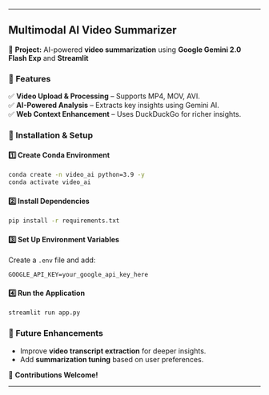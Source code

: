 
---

## **Multimodal AI Video Summarizer**  

📌 **Project:** AI-powered **video summarization** using **Google Gemini 2.0 Flash Exp** and **Streamlit**  

### **🚀 Features**  
✅ **Video Upload & Processing** – Supports MP4, MOV, AVI.  
✅ **AI-Powered Analysis** – Extracts key insights using Gemini AI.  
✅ **Web Context Enhancement** – Uses DuckDuckGo for richer insights.  

### **📌 Installation & Setup**  

#### **1️⃣ Create Conda Environment**  
```bash
conda create -n video_ai python=3.9 -y
conda activate video_ai
```

#### **2️⃣ Install Dependencies**  
```bash
pip install -r requirements.txt
```

#### **3️⃣ Set Up Environment Variables**  
Create a `.env` file and add:  
```plaintext
GOOGLE_API_KEY=your_google_api_key_here
```

#### **4️⃣ Run the Application**  
```bash
streamlit run app.py
```

### **🔗 Future Enhancements**  
- Improve **video transcript extraction** for deeper insights.  
- Add **summarization tuning** based on user preferences.  

📌 **Contributions Welcome!**  

---
